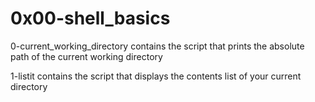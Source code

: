 # 0x00-shell_basics

0-current_working_directory contains the script that prints the absolute path of the current working directory

1-listit contains the script that displays the contents list of your current directory
